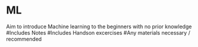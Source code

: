 # ML

Aim to introduce Machine learning to the beginners with no prior knowledge
#Includes Notes
#Includes Handson excercises
#Any materials necessary / recommended
